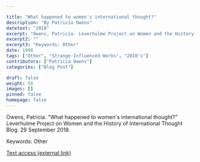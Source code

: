 ```yaml
---

title: "What happened to women's international thought?"
description: "By Patricia Owens"
datetext: "2018"
excerpt: "Owens, Patricia. Leverhulme Project on Women and the History of International Thought Blog. 29 September 2018."
excerpt2: ""
excerpt3: "Keywords: Other"
date: 1998
tags: ["Other", "Strange-Influenced Works", "2010's"]
contributors: ["Patricia Owens"]
categories: ["Blog Post"]

draft: false
weight: 50
images: []
pinned: false
homepage: false
---
```


Owens, Patricia. "What happened to women's international thought?" Leverhulme Project on Women and the History of International Thought Blog. 29 September 2018.

Keywords: Other

[Text access (external link)](https://whit.web.ox.ac.uk/article/what-happened-womens-international-thought)
